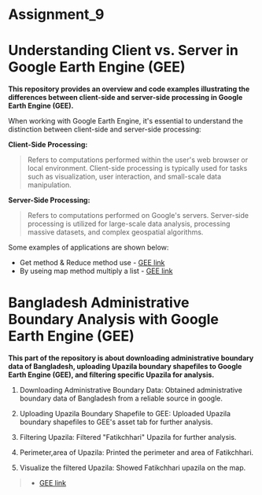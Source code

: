 # Assignment_9


# **Understanding Client vs. Server in Google Earth Engine (GEE)**
**This repository provides an overview and code examples illustrating the differences between client-side and server-side processing in Google Earth Engine (GEE).**

When working with Google Earth Engine, it's essential to understand the distinction between client-side and server-side processing:

**Client-Side Processing:**

>  Refers to computations performed within the user's web browser or local environment. Client-side processing is 
typically used for tasks such as visualization, user interaction, and small-scale data manipulation.



**Server-Side Processing:**  

>Refers to computations performed on Google's servers. Server-side processing is utilized for large-scale data analysis, processing massive datasets, and complex geospatial algorithms.


Some examples of applications are shown below:



*   Get method & Reduce method use - [GEE link](https://code.earthengine.google.com/9d3ec4356047ae8da79ec843bb42c18a)
*   By useing  map method multiply a list - [GEE link
](https://code.earthengine.google.com/20c1d8d0b401b9c89a2a54e5a066c5ea)

# **Bangladesh Administrative Boundary Analysis with Google Earth Engine (GEE)**

**This part of the repository is about downloading administrative boundary data of Bangladesh, uploading Upazila boundary shapefiles to Google Earth Engine (GEE), and filtering specific Upazila for analysis.**



1.   Downloading Administrative Boundary Data: Obtained administrative boundary data of Bangladesh from a reliable source in google.



2.   Uploading Upazila Boundary Shapefile to GEE: Uploaded Upazila boundary shapefiles to GEE's asset tab for further analysis.


3. Filtering Upazila: Filtered "Fatikchhari" Upazila for further analysis.
4.  Perimeter,area of Upazila: Printed the perimeter and area of Fatikchhari.


5. Visualize the filtered Upazila: Showed Fatikchhari upazila on the map.



> * [ GEE link](https://code.earthengine.google.com/3bbf5d1dbd3fb18e049bbfc2dfc22698)

